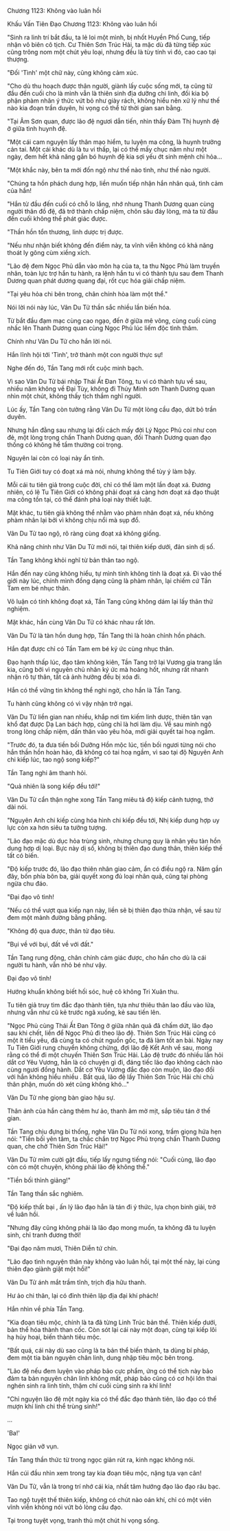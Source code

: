 




Chương 1123: Không vào luân hồi


Khấu Vấn Tiên Đạo Chương 1123: Không vào luân hồi

"Sinh ra linh trí bắt đầu, ta lẻ loi một mình, bị nhốt Huyền Phố Cung, tiếp nhận vô biên cô tịch. Cư Thiên Sơn Trúc Hải, ta mặc dù đã từng tiếp xúc cũng trông nom một chút yêu loại, nhưng đều là tùy tính vì đó, cao cao tại thượng.

"Đối 'Tình' một chữ này, cũng không cảm xúc.

"Cho dù thu hoạch được thân người, giành lấy cuộc sống mới, ta cũng từ đầu đến cuối cho là mình vẫn là thiên sinh địa dưỡng chi linh, đối kia bộ phận phàm nhân ý thức vứt bỏ như giày rách, không hiểu nên xử lý như thế nào kia đoạn trần duyên, hi vọng có thể từ thời gian san bằng.

"Tại Âm Sơn quan, được lão đệ ngươi dẫn tiến, nhìn thấy Đàm Thị huynh đệ ở giữa tình huynh đệ.

"Một cái cam nguyện lấy thân mạo hiểm, tu luyện ma công, là huynh trưởng cản tai. Một cái khác dù là tu vi thấp, lại có thể mấy chục năm như một ngày, đem hết khả năng gắn bó huynh đệ kia sợi yếu ớt sinh mệnh chi hỏa...

"Một khắc này, bên ta mới đốn ngộ như thế nào tình, như thế nào người.

"Chúng ta hồn phách dung hợp, liền muốn tiếp nhận hắn nhân quả, tình cảm của hắn!

"Hắn từ đầu đến cuối có chỗ lo lắng, nhớ nhung Thanh Dương quan cùng người thân đồ đệ, đã trở thành chấp niệm, chôn sâu đáy lòng, mà ta từ đầu đến cuối không thể phát giác được.

"Thần hồn tổn thương, linh dược trị được.

"Nếu như nhận biết không đến điểm này, ta vĩnh viễn không có khả năng thoát ly gông cùm xiềng xích.

"Lão đệ đem Ngọc Phủ dẫn vào môn hạ của ta, ta thu Ngọc Phủ làm truyền nhân, toàn lực trợ hắn tu hành, ra lệnh hắn tu vi có thành tựu sau đem Thanh Dương quan phát dương quang đại, rốt cục hóa giải chấp niệm.

"Tại yêu hỏa chi bên trong, chân chính hòa làm một thể."

Nói lời nói này lúc, Vân Du Tử thần sắc nhiều lần biến hóa.

Từ bắt đầu đạm mạc cùng cao ngạo, đến ở giữa mê võng, cùng cuối cùng nhấc lên Thanh Dương quan cùng Ngọc Phủ lúc liếm độc tình thâm.

Chính như Vân Du Tử cho hắn lời nói.

Hắn lĩnh hội tới 'Tình', trở thành một con người thực sự!

Nghe đến đó, Tần Tang mới rốt cuộc minh bạch.

Vì sao Vân Du Tử bái nhập Thái Ất Đan Tông, tu vi có thành tựu về sau, nhiều năm không về Đại Tùy, không đi Thúy Minh sơn Thanh Dương quan nhìn một chút, không thấy tịch thầm nghĩ người.

Lúc ấy, Tần Tang còn tưởng rằng Vân Du Tử một lòng cầu đạo, dứt bỏ trần duyên.

Nhưng hắn đằng sau nhưng lại đối cách mấy đời Lý Ngọc Phủ coi như con đẻ, một lòng trọng chấn Thanh Dương quan, đối Thanh Dương quan đạo thống có không hề tầm thường coi trọng.

Nguyên lai còn có loại này ẩn tình.

Tu Tiên Giới tuy có đoạt xá mà nói, nhưng không thể tùy ý làm bậy.

Mỗi cái tu tiên giả trong cuộc đời, chỉ có thể làm một lần đoạt xá. Đương nhiên, có lẽ Tu Tiên Giới có không phải đoạt xá càng hơn đoạt xá đạo thuật ma công tồn tại, có thể đánh phá loại này thiết luật.

Mặt khác, tu tiên giả không thể nhằm vào phàm nhân đoạt xá, nếu không phàm nhân lại bởi vì không chịu nổi mà sụp đổ.

Vân Du Tử tao ngộ, rõ ràng cùng đoạt xá không giống.

Khả năng chính như Vân Du Tử mới nói, tại thiên kiếp dưới, đản sinh dị số.

Tần Tang không khỏi nghĩ từ bản thân tao ngộ.

Hắn đến nay cũng không hiểu, tự mình tính không tính là đoạt xá. Đi vào thế giới này lúc, chính mình đồng dạng cũng là phàm nhân, lại chiếm cứ Tần Tam em bé nhục thân.

Vô luận có tính không đoạt xá, Tần Tang cũng không dám lại lấy thân thử nghiệm.

Mặt khác, hắn cùng Vân Du Tử có khác nhau rất lớn.

Vân Du Tử là tàn hồn dung hợp, Tần Tang thì là hoàn chỉnh hồn phách.

Hắn đạt được chỉ có Tần Tam em bé ký ức cùng nhục thân.

Đạo hạnh thấp lúc, đạo tâm không kiên, Tần Tang trở lại Vương gia trang lần kia, cũng bởi vì nguyên chủ nhân ký ức mà hoảng hốt, nhưng rất nhanh nhận rõ tự thân, tất cả ảnh hưởng đều bị xóa đi.

Hắn có thể vững tin không thể nghi ngờ, cho hắn là Tần Tang.

Tu hành cũng không có vì vậy nhận trở ngại.

Vân Du Tử liền gian nan nhiều, khắp nơi tìm kiếm linh dược, thiên tân vạn khổ đạt được Dạ Lan bách hợp, cũng chỉ là hơi làm dịu. Về sau minh ngộ trong lòng chấp niệm, dấn thân vào yêu hỏa, mới giải quyết tai hoạ ngầm.

"Trước đó, ta đưa tiền bối Dưỡng Hồn mộc lúc, tiền bối ngươi từng nói cho hắn thần hồn hoàn hảo, đã không có tai hoạ ngầm, vì sao tại độ Nguyên Anh chi kiếp lúc, tao ngộ song kiếp?"

Tần Tang nghi âm thanh hỏi.

"Quả nhiên là song kiếp đều tới!"

Vân Du Tử cẩn thận nghe xong Tần Tang miêu tả độ kiếp cảnh tượng, thở dài nói.

"Nguyên Anh chi kiếp cùng hóa hình chi kiếp đều tới, Nhị kiếp dung hợp uy lực còn xa hơn siêu ta tưởng tượng.

"Lão đạo mặc dù dục hỏa trùng sinh, nhưng chung quy là nhân yêu tàn hồn dung hợp dị loại. Bực này dị số, không bị thiên đạo dung thân, thiên kiếp thế tất có biến.

"Độ kiếp trước đó, lão đạo thiên nhân giao cảm, ẩn có điều ngộ ra. Năm gần đây, bốn phía bôn ba, giải quyết xong đủ loại nhân quả, cũng tại phòng ngừa chu đáo.

"Đại đạo vô tình!

"Nếu có thể vượt qua kiếp nạn này, liền sẽ bị thiên đạo thừa nhận, về sau từ đem một mảnh đường bằng phẳng.

"Không độ qua được, thân tử đạo tiêu.

"Bụi về với bụi, đất về với đất."

Tần Tang rung động, chân chính cảm giác được, cho hắn cho dù là cái người tu hành, vẫn nhỏ bé như vậy.

Đại đạo vô tình!

Hướng khuẩn không biết hối sóc, huệ cô không Tri Xuân thu.

Tu tiên giả truy tìm đắc đạo thành tiên, tựa như thiêu thân lao đầu vào lửa, nhưng vẫn như cũ kẻ trước ngã xuống, kẻ sau tiến lên.

"Ngọc Phủ cùng Thái Ất Đan Tông ở giữa nhân quả đã chấm dứt, lão đạo sau khi chết, liền để Ngọc Phủ đi theo lão đệ. Thiên Sơn Trúc Hải cũng có một ít tiểu yêu, đã cùng ta có chút nguồn gốc, ta đã làm tốt an bài. Ngày nay Tu Tiên Giới rung chuyển không chừng, đợi lão đệ Kết Anh về sau, mong rằng có thể đi một chuyến Thiên Sơn Trúc Hải. Lão đệ trước đó nhiều lần hỏi dắt cơ Yêu Vương, hẳn là có chuyện gì đi, đáng tiếc lão đạo không cách nào cùng ngươi đồng hành. Dắt cơ Yêu Vương đắc đạo còn muộn, lão đạo đối với hắn không hiểu nhiều . Bất quá, lão đệ lấy Thiên Sơn Trúc Hải chi chủ thân phận, muốn dò xét cũng không khó..."

Vân Du Tử nhẹ giọng bàn giao hậu sự.

Thân ảnh của hắn càng thêm hư ảo, thanh âm mờ mịt, sắp tiêu tán ở thế gian.

Tần Tang chịu đựng bi thống, nghe Vân Du Tử nói xong, trầm giọng hứa hẹn nói: "Tiền bối yên tâm, ta chắc chắn trợ Ngọc Phủ trọng chấn Thanh Dương quan, che chở Thiên Sơn Trúc Hải!"

Vân Du Tử mỉm cười gật đầu, tiếp lấy ngưng tiếng nói: "Cuối cùng, lão đạo còn có một chuyện, không phải lão đệ không thể."

"Tiền bối thỉnh giảng!"

Tần Tang thần sắc nghiêm.

"Độ kiếp thất bại , ấn lý lão đạo hẳn là tán đi ý thức, lựa chọn binh giải, trở về luân hồi.

"Nhưng đây cũng không phải là lão đạo mong muốn, ta không đã tu luyện sinh, chỉ tranh đương thời!

"Đại đạo năm mươi, Thiên Diễn tứ chín.

"Lão đạo tình nguyện thân này không vào luân hồi, tại một thế này, lại cùng thiên đạo giành giật một hồi!"

Vân Du Tử ánh mắt trầm tĩnh, trịch địa hữu thanh.

Hư ảo chi thân, lại có đỉnh thiên lập địa đại khí phách!

Hắn nhìn về phía Tần Tang.

"Kia đoạn tiêu mộc, chính là ta đã từng Linh Trúc bản thể. Thiên kiếp dưới, bản thể hóa thành than cốc. Còn sót lại cái này một đoạn, cũng tại kiếp lôi hạ hủy hoại, biến thành tiêu mộc.

"Bất quá, cái này dù sao cũng là ta bản thể biến thành, ta dùng bí pháp, đem một tia bản nguyên chân linh, dung nhập tiêu mộc bên trong.

"Lão đệ nếu đem luyện vào pháp bảo cực phẩm, ứng có thể tịch này bảo đảm ta bản nguyên chân linh không mất, pháp bảo cũng có cơ hội lớn thai nghén sinh ra linh tính, thậm chí cuối cùng sinh ra khí linh!

"Chỉ nguyện lão đệ một ngày kia có thể đắc đạo thành tiên, lão đạo có thể mượn khí linh chi thể trùng sinh!"

...

'Ba!'

Ngọc giản vỡ vụn.

Tần Tang thần thức từ trong ngọc giản rút ra, kinh ngạc không nói.

Hắn cúi đầu nhìn xem trong tay kia đoạn tiêu mộc, nặng tựa vạn cân!

Vân Du Tử, vẫn là trong trí nhớ cái kia, nhất tâm hướng đạo lão đạo râu bạc.

Tao ngộ tuyệt thế thiên kiếp, không có chút nào oán khí, chỉ có một viên vĩnh viễn không nói vứt bỏ lòng cầu đạo.

Tại trong tuyệt vọng, tranh thủ một chút hi vọng sống.




